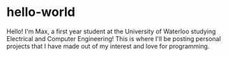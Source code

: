 # hello-world
Hello! I'm Max, a first year student at the University of Waterloo studying Electrical and Computer Engineering! 
This is where I'll be posting personal projects that I have made out of my interest and love for programming.
